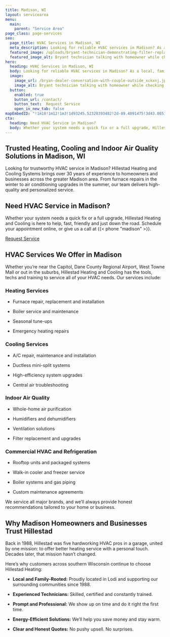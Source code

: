 ```yaml
---
title: Madison, WI
layout: servicearea
menu:
  main:
    parent: "Service Area"
page_class: page-services
seo:
  page_title: HVAC Services in Madison, WI
  meta_description: Looking for reliable HVAC services in Madison? As a local, family-rooted company, we’ve been serving Madison homes and businesses with expert heating, cooling and indoor air quality solutions since 1988.
  featured_image: /uploads/bryant-technician-demonstrating-filter-replacement-1000.jpg
  featured_image_alt: Bryant technician talking with homeowner while checking air filter and furnace
hero: 
  heading: HVAC Services in Madison, WI
  body: Looking for reliable HVAC services in Madison? As a local, family-rooted company, we’ve been serving Madison homes and businesses with expert heating, cooling and indoor air quality solutions since 1988.
  image: 
    image_url: /bryan-dealer-conversation-with-couple-outside_xckxnj.jpg
    image_alt: Bryant technician talking with homeowner while checking air filter and furnace
  button:
    enabled: true
    button_url: /contact/ 
    button_text:  Request Service
    open_in_new_tab: false
mapEmbedID: "!1m18!1m12!1m3!1d93245.52328393482!2d-89.4091475!3d43.0851225!2m3!1f0!2f0!3f0!3m2!1i1024!2i768!4f13.1!3m3!1m2!1s0x8806536d3a2019ff%3A0x4e0cfcb5ba484198!2sMadison%2C%20WI!5e0!3m2!1sen!2sus!4v1745896853045!5m2!1sen!2sus"
cta:
  heading: Need HVAC Service in Madison?
  body: Whether your system needs a quick fix or a full upgrade, Hillestad Heating and Cooling is here to help, fast, friendly and just down the road. Schedule your appointment online, or give us a call at {{< phone "madison" >}}.
---
```

## Trusted Heating, Cooling and Indoor Air Quality Solutions in Madison, WI

Looking for trustworthy HVAC service in Madison? Hillestad Heating and Cooling Systems brings over 30 years of experience to homeowners and businesses across the greater Madison area. From furnace repairs in the winter to air conditioning upgrades in the summer, our team delivers high-quality and personalized service.

<div class="breakout bg-black flow">
  <h2 class="no-margin">Need HVAC Service in Madison?</h2>
  <p class="site-cta__middle">
Whether your system needs a quick fix or a full upgrade, Hillestad Heating and Cooling is here to help, fast, friendly and just down the road. Schedule your appointment online, or give us a call at {{< phone "madison" >}}.
  </p>
  <a class="btn btn--primary" href="/contact/">Request Service</a>
</div>

## HVAC Services We Offer in Madison

Whether you’re near the Capitol, Dane County Regional Airport, West Towne Mall or out in the suburbs, Hillestad Heating and Cooling has the tools, techs and training to service all of your HVAC needs. Our services include:

### Heating Services

* Furnace repair, replacement and installation

* Boiler service and maintenance

* Seasonal tune-ups

* Emergency heating repairs

### Cooling Services

* A/C repair, maintenance and installation 

* Ductless mini-split systems 

* High-efficiency system upgrades

* Central air troubleshooting 

### Indoor Air Quality

* Whole-home air purification

* Humidifiers and dehumidifiers

* Ventilation solutions

* Filter replacement and upgrades

### Commercial HVAC and Refrigeration

* Rooftop units and packaged systems

* Walk-in cooler and freezer service

* Boiler systems and gas piping

* Custom maintenance agreements

We service all major brands, and we’ll always provide honest recommendations tailored to your home or business.

## Why Madison Homeowners and Businesses Trust Hillestad

Back in 1988, Hillestad was five hardworking HVAC pros in a garage, united by one mission: to offer better heating service with a personal touch. Decades later, that mission hasn’t changed.

Here’s why customers across southern Wisconsin continue to choose Hillestad Heating:

* **Local and Family-Rooted:** Proudly located in Lodi and supporting our
surrounding communities since 1988.

* **Experienced Technicians:** Skilled, certified and constantly trained.

* **Prompt and Professional:** We show up on time and do it right the first time.

* **Energy-Efficient Solutions:** We’ll help you save money and stay warm.

* **Clear and Honest Quotes:** No pushy upsell. No surprises.